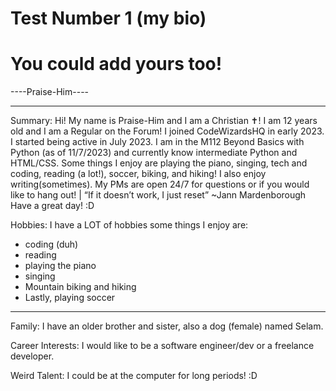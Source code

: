 # Test Number 1 (my bio) 
# You could add yours too!

----Praise-Him----

_________
Summary:
Hi! My name is Praise-Him and I am a Christian :latin_cross:! I am 12 years old and I am a Regular on the Forum! I joined CodeWizardsHQ in early 2023. I started being active in July 2023. I am in the M112 Beyond Basics with Python (as of 11/7/2023) and currently know intermediate Python and HTML/CSS. Some things I enjoy are playing the piano, singing, tech and coding, reading (a lot!), soccer, biking, and hiking! I also enjoy writing(sometimes). My PMs are open 24/7 for questions or if you would like to hang out! | “If it doesn’t work, I just reset” ~Jann Mardenborough Have a great day! :D

Hobbies:
I have a LOT of hobbies some things I enjoy are:

- coding (duh)
- reading
- playing the piano
- singing
- Mountain biking and hiking
- Lastly, playing soccer
__________
Family:
I have an older brother and sister, also a dog (female) named Selam.

Career Interests:
I would like to be a software engineer/dev or a freelance developer.

Weird Talent:
I could be at the computer for long periods! :D

